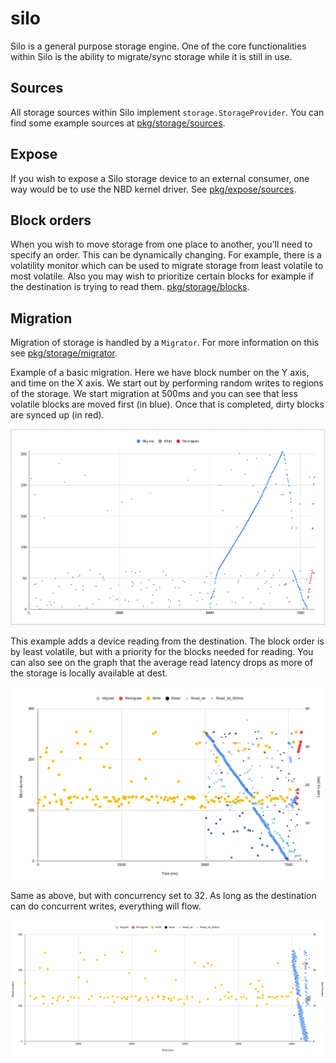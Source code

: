 # silo
Silo is a general purpose storage engine. One of the core functionalities within Silo is the ability to migrate/sync storage while it is still in use.

## Sources

All storage sources within Silo implement `storage.StorageProvider`. You can find some example sources at [pkg/storage/sources](pkg/storage/sources/README.md).

## Expose

If you wish to expose a Silo storage device to an external consumer, one way would be to use the NBD kernel driver. See [pkg/expose/sources](pkg/storage/expose/README.md).

## Block orders

When you wish to move storage from one place to another, you'll need to specify an order. This can be dynamically changing. For example, there is a volatility monitor which can be used to migrate storage from least volatile to most volatile. Also you may wish to prioritize certain blocks for example if the destination is trying to read them. [pkg/storage/blocks](pkg/storage/blocks/README.md).

## Migration

Migration of storage is handled by a `Migrator`. For more information on this see [pkg/storage/migrator](pkg/storage/migrator/README.md).

Example of a basic migration. Here we have block number on the Y axis, and time on the X axis.
We start out by performing random writes to regions of the storage. We start migration at 500ms and you can see that less volatile blocks are moved first (in blue). Once that is completed, dirty blocks are synced up (in red).

![alt text](./graph.png?raw=true)

This example adds a device reading from the destination. The block order is by least volatile, but with a priority for the blocks needed for reading. You can also see on the graph that the average read latency drops as more of the storage is locally available at dest.

![alt text](./images/example1.png?raw=true)

Same as above, but with concurrency set to 32. As long as the destination can do concurrent writes, everything will flow.

![alt text](./images/example2.png?raw=true)


